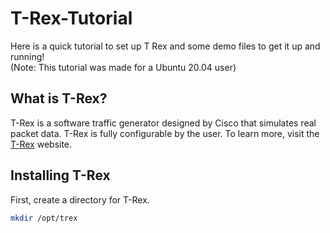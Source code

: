 # T-Rex-Tutorial
Here is a quick tutorial to set up T Rex and some demo files to get it up and running! <br>
(Note: This tutorial was made for a Ubuntu 20.04 user)

## What is T-Rex?
T-Rex is a software traffic generator designed by Cisco that simulates real packet data. T-Rex is fully configurable by the user. To learn more, visit the [T-Rex](https://trex-tgn.cisco.com) website. 

## Installing T-Rex
First, create a directory for T-Rex.
```sh
mkdir /opt/trex
```